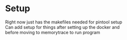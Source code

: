 # Setup

Right now just has the makefiles needed for pintool setup  
Can add setup for things after setting up the docker and  
before moving to memorytrace to run program
